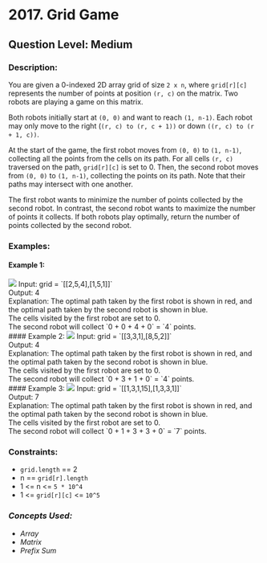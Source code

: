 # 2017. Grid Game
## Question Level: Medium
### Description:
You are given a 0-indexed 2D array grid of size `2 x n`, where `grid[r][c]` represents the number of points at position `(r, c)` on the matrix. Two robots are playing a game on this matrix.

Both robots initially start at `(0, 0)` and want to reach `(1, n-1)`. Each robot may only move to the right (`(r, c) to (r, c + 1))` or down `((r, c) to (r + 1, c))`.

At the start of the game, the first robot moves from `(0, 0)` to `(1, n-1)`, collecting all the points from the cells on its path. For all cells `(r, c)` traversed on the path, `grid[r][c]` is set to 0. Then, the second robot moves from `(0, 0)` to `(1, n-1)`, collecting the points on its path. Note that their paths may intersect with one another.

The first robot wants to minimize the number of points collected by the second robot. In contrast, the second robot wants to maximize the number of points it collects. If both robots play optimally, return the number of points collected by the second robot.

### Examples:
#### Example 1:
<img src="https://assets.leetcode.com/uploads/2021/09/08/a1.png">
Input: grid = `[[2,5,4],[1,5,1]]`<br>
Output: 4<br>
Explanation: The optimal path taken by the first robot is shown in red, and the optimal path taken by the second robot is shown in blue.<br>
The cells visited by the first robot are set to 0.<br>
The second robot will collect `0 + 0 + 4 + 0` = `4` points.<br>
#### Example 2:
<img src="https://assets.leetcode.com/uploads/2021/09/08/a2.png">
Input: grid = `[[3,3,1],[8,5,2]]`<br>
Output: 4<br>
Explanation: The optimal path taken by the first robot is shown in red, and the optimal path taken by the second robot is shown in blue.<br>
The cells visited by the first robot are set to 0.<br>
The second robot will collect `0 + 3 + 1 + 0` = `4` points.<br>
#### Example 3:
<img src="https://assets.leetcode.com/uploads/2021/09/08/a3.png">
Input: grid = `[[1,3,1,15],[1,3,3,1]]`<br>
Output: 7<br>
Explanation: The optimal path taken by the first robot is shown in red, and the optimal path taken by the second robot is shown in blue.<br>
The cells visited by the first robot are set to 0.<br>
The second robot will collect `0 + 1 + 3 + 3 + 0` = `7` points.<br>

### Constraints:

- `grid.length` == 2
- n == `grid[r].length`
- 1 <= n <= `5 * 10^4`
- 1 <= `grid[r][c]` <= `10^5`

### <i>Concepts Used:
- Array
- Matrix
- Prefix Sum </i>